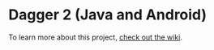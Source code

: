 # Dagger 2 (Java and Android)

To learn more about this project, [check out the wiki](https://github.com/nazmulidris/dagger2/wiki).